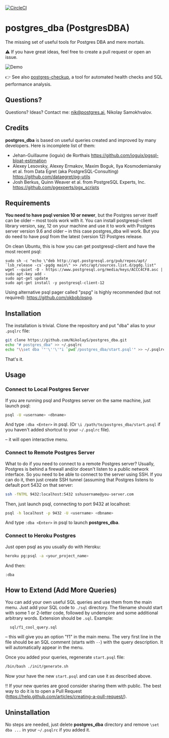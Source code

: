 [![CircleCI](https://circleci.com/gh/NikolayS/postgres_dba.svg?style=svg)](https://circleci.com/gh/NikolayS/postgres_dba)
# postgres_dba (PostgresDBA)

The missing set of useful tools for Postgres DBA and mere mortals.

:warning: If you have great ideas, feel free to create a pull request or open an issue.

<img alt="Demo" src="https://user-images.githubusercontent.com/1345402/74124060-dbe25c00-4b85-11ea-9538-8d3b67f09896.gif">


:point_right: See also [postgres-checkup](https://gitlab.com/postgres-ai/postgres-checkup), a tool for automated health checks and SQL performance analysis.

## Questions?

Questions? Ideas? Contact me: nik@postgres.ai, Nikolay Samokhvalov.

## Credits

**postgres_dba** is based on useful queries created and improved by many developers. Here is incomplete list of them:
 * Jehan-Guillaume (ioguix) de Rorthais https://github.com/ioguix/pgsql-bloat-estimation
 * Alexey Lesovsky, Alexey Ermakov, Maxim Boguk, Ilya Kosmodemiansky et al. from Data Egret (aka PostgreSQL-Consulting) https://github.com/dataegret/pg-utils
 * Josh Berkus, Quinn Weaver et al. from PostgreSQL Experts, Inc. https://github.com/pgexperts/pgx_scripts

## Requirements

**You need to have psql version 10 or newer**, but the Postgres server itself can be older – most tools work with it.
You can install postgresql-client library version, say, 12 on your machine and use it to work with Postgres server version 9.6 and older – in this case postgres_dba will work. But you do need to have psql from the latest (version 12) Postgres release.

On clean Ubuntu, this is how you can get postgresql-client and have the most recent psql:
```
sudo sh -c "echo \"deb http://apt.postgresql.org/pub/repos/apt/ `lsb_release -cs`-pgdg main\" >> /etc/apt/sources.list.d/pgdg.list"
wget --quiet -O - https://www.postgresql.org/media/keys/ACCC4CF8.asc | sudo apt-key add -
sudo apt-get update
sudo apt-get install -y postgresql-client-12
```

Using alternative psql pager called "pspg" is highly recommended (but not required): https://github.com/okbob/pspg.

## Installation
The installation is trivial. Clone the repository and put "dba" alias to your `.psqlrc` file:
```bash
git clone https://github.com/NikolayS/postgres_dba.git
echo "# postgres_dba" >> ~/.psqlrc
echo "\\set dba '"'\''\'"i `pwd`/postgres_dba/start.psql'" >> ~/.psqlrc
```

That's it.

## Usage

### Connect to Local Postgres Server
If you are running psql and Postgres server on the same machine, just launch psql:
```bash
psql -U <username> <dbname>
```

And type `:dba <Enter>` in psql. (Or `\i /path/to/postgres_dba/start.psql` if you haven't added shortcut to your `~/.psqlrc` file).

– it will open interactive menu.

### Connect to Remote Postgres Server
What to do if you need to connect to a remote Postgres server? Usually, Postgres is behind a firewall and/or doesn't listen to a public network interface. So you need to be able to connect to the server using SSH. If you can do it, then just create SSH tunnel (assuming that Postgres listens to default port 5432 on that server:

```bash
ssh -fNTML 9432:localhost:5432 sshusername@you-server.com
```

Then, just launch psql, connecting to port 9432 at localhost:
```bash
psql -h localhost -p 9432 -U <username> <dbname>
```

And type `:dba <Enter>` in psql to launch **postgres_dba**.

### Connect to Heroku Postgres
Just open psql as you usually do with Heroku:
```bash
heroku pg:psql -a <your_project_name>
```

And then:
```
:dba
```

## How to Extend (Add More Queries)
You can add your own useful SQL queries and use them from the main menu. Just add your SQL code to `./sql` directory. The filename should start with some 1 or 2-letter code, followed by underscore and some additional arbitrary words. Extension should be `.sql`. Example:
```
  sql/f1_cool_query.sql
```
– this will give you an option "f1" in the main menu. The very first line in the file should be an SQL comment (starts with `--`) with the query description. It will automatically appear in the menu.

Once you added your queries, regenerate `start.psql` file:
```bash
/bin/bash ./init/generate.sh
```

Now your have the new `start.psql` and can use it as described above.

‼️ If your new queries are good consider sharing them with public. The best way to do it is to open a Pull Request (https://help.github.com/articles/creating-a-pull-request/).

## Uninstallation
No steps are needed, just delete **postgres_dba** directory and remove `\set dba ...` in your `~/.psqlrc` if you added it.
